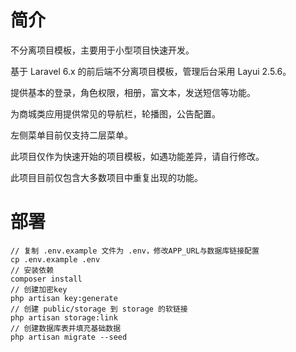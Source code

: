 # 简介
不分离项目模板，主要用于小型项目快速开发。

基于 Laravel 6.x 的前后端不分离项目模板，管理后台采用 Layui 2.5.6。

提供基本的登录，角色权限，相册，富文本，发送短信等功能。

为商城类应用提供常见的导航栏，轮播图，公告配置。

左侧菜单目前仅支持二层菜单。

此项目仅作为快速开始的项目模板，如遇功能差异，请自行修改。

此项目目前仅包含大多数项目中重复出现的功能。

# 部署
```
// 复制 .env.example 文件为 .env，修改APP_URL与数据库链接配置
cp .env.example .env
// 安装依赖
composer install
// 创建加密key
php artisan key:generate
// 创建 public/storage 到 storage 的软链接
php artisan storage:link
// 创建数据库表并填充基础数据
php artisan migrate --seed
```
